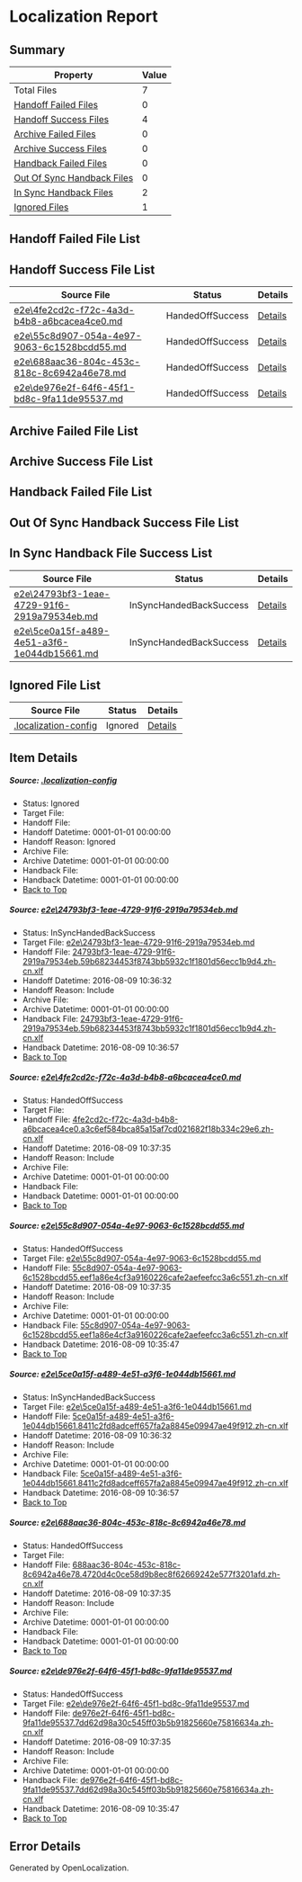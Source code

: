 # <a name='report-top'></a> Localization Report

## Summary
 Property | Value 
 -------- | ----- 
 Total Files | 7
[ Handoff Failed Files ](#handoff-failed-list)| 0
[ Handoff Success Files ](#handoff-success-list)| 4
[ Archive Failed Files ](#archive-failed-list)| 0
[ Archive Success Files ](#archive-success-list)| 0
[ Handback Failed Files ](#handback-failed-list)| 0
[ Out Of Sync Handback Files ](#outofsync-handback-success-list)| 0
[ In Sync Handback Files ](#insync-handback-success-list)| 2
[ Ignored Files ](#ignored-list)| 1

## <a name='handoff-failed-list'></a> Handoff Failed File List

## <a name='handoff-success-list'></a> Handoff Success File List
 Source File | Status | Details 
 ----------- | ------ | ------- 
 [e2e\4fe2cd2c-f72c-4a3d-b4b8-a6bcacea4ce0.md](https://github.com/OpenLocalizationTestOrg/oltest/blob/cd06b1cc81f69bb47b436400cc195a683280802d/e2e/4fe2cd2c-f72c-4a3d-b4b8-a6bcacea4ce0.md) | HandedOffSuccess | [Details](#6e7d94e9b7e360d323a092cc4b0b900cdf47606e2)
 [e2e\55c8d907-054a-4e97-9063-6c1528bcdd55.md](https://github.com/OpenLocalizationTestOrg/oltest/blob/b0018173d04a87952541cc6229cfe467831e5746/e2e/55c8d907-054a-4e97-9063-6c1528bcdd55.md) | HandedOffSuccess | [Details](#d724e1d1b657830436f77342cd4b49aa2c5381d73)
 [e2e\688aac36-804c-453c-818c-8c6942a46e78.md](https://github.com/OpenLocalizationTestOrg/oltest/blob/cd06b1cc81f69bb47b436400cc195a683280802d/e2e/688aac36-804c-453c-818c-8c6942a46e78.md) | HandedOffSuccess | [Details](#080baed2a94ff1b95083e6e786e272a06865365b5)
 [e2e\de976e2f-64f6-45f1-bd8c-9fa11de95537.md](https://github.com/OpenLocalizationTestOrg/oltest/blob/b0018173d04a87952541cc6229cfe467831e5746/e2e/de976e2f-64f6-45f1-bd8c-9fa11de95537.md) | HandedOffSuccess | [Details](#7ae3e81415a6338a6d688645095151d338ad17926)

## <a name='archive-failed-list'></a> Archive Failed File List

## <a name='archive-success-list'></a> Archive Success File List

## <a name='handback-failed-list'></a> Handback Failed File List

## <a name='outofsync-handback-success-list'></a> Out Of Sync Handback Success File List

## <a name='insync-handback-success-list'></a> In Sync Handback File Success List
 Source File | Status | Details 
 ----------- | ------ | ------- 
 [e2e\24793bf3-1eae-4729-91f6-2919a79534eb.md](https://github.com/OpenLocalizationTestOrg/oltest/blob/07522a950856094bec4837992c41e1147bdd4a9b/e2e/24793bf3-1eae-4729-91f6-2919a79534eb.md) | InSyncHandedBackSuccess | [Details](#930dd2a6a7e56b47f272212e824783b5a101e63d1)
 [e2e\5ce0a15f-a489-4e51-a3f6-1e044db15661.md](https://github.com/OpenLocalizationTestOrg/oltest/blob/07522a950856094bec4837992c41e1147bdd4a9b/e2e/5ce0a15f-a489-4e51-a3f6-1e044db15661.md) | InSyncHandedBackSuccess | [Details](#8d1cbdee024630e4ebee1c860ca80495c5b586944)

## <a name='ignored-list'></a> Ignored File List
 Source File | Status | Details 
 ----------- | ------ | ------- 
 [.localization-config](https://github.com/OpenLocalizationTestOrg/oltest/blob/cd06b1cc81f69bb47b436400cc195a683280802d/.localization-config) | Ignored | [Details](#3d4f252ac210baf56311d7e97dcc2db10974dbd20)

## Item Details
##### <a name='3d4f252ac210baf56311d7e97dcc2db10974dbd20'></a> Source: [.localization-config](https://github.com/OpenLocalizationTestOrg/oltest/blob/cd06b1cc81f69bb47b436400cc195a683280802d/.localization-config)
* Status: Ignored
* Target File: 
* Handoff File: 
* Handoff Datetime: 0001-01-01 00:00:00
* Handoff Reason: Ignored
* Archive File: 
* Archive Datetime: 0001-01-01 00:00:00
* Handback File: 
* Handback Datetime: 0001-01-01 00:00:00
* [Back to Top](#report-top)

##### <a name='930dd2a6a7e56b47f272212e824783b5a101e63d1'></a> Source: [e2e\24793bf3-1eae-4729-91f6-2919a79534eb.md](https://github.com/OpenLocalizationTestOrg/oltest/blob/07522a950856094bec4837992c41e1147bdd4a9b/e2e/24793bf3-1eae-4729-91f6-2919a79534eb.md)
* Status: InSyncHandedBackSuccess
* Target File: [e2e\24793bf3-1eae-4729-91f6-2919a79534eb.md](https://github.com/OpenLocalizationTestOrg/ol-test-zhcn/blob/b65f288290b3f75b758547ad2ff24eb4c473f4ba/e2e/24793bf3-1eae-4729-91f6-2919a79534eb.md)
* Handoff File: [24793bf3-1eae-4729-91f6-2919a79534eb.59b68234453f8743bb5932c1f1801d56ecc1b9d4.zh-cn.xlf](https://github.com/OpenLocalizationTestOrg/olhandoff-e2e/blob/f299200acebdcb00ad30e9db747a4870a41c5026/ol-handoff/OpenLocalizationTestOrg/ol-test-zhcn/ci/ht/24793bf3-1eae-4729-91f6-2919a79534eb.59b68234453f8743bb5932c1f1801d56ecc1b9d4.zh-cn.xlf)
* Handoff Datetime: 2016-08-09 10:36:32
* Handoff Reason: Include
* Archive File: 
* Archive Datetime: 0001-01-01 00:00:00
* Handback File: [24793bf3-1eae-4729-91f6-2919a79534eb.59b68234453f8743bb5932c1f1801d56ecc1b9d4.zh-cn.xlf](https://github.com/OpenLocalizationTestOrg/olhandback-e2e/blob/19eb09b10f68c52d5fa66816a802e5354652612a/ol-handback/OpenLocalizationTestOrg/ol-test-zhcn/ci/ht/24793bf3-1eae-4729-91f6-2919a79534eb.59b68234453f8743bb5932c1f1801d56ecc1b9d4.zh-cn.xlf)
* Handback Datetime: 2016-08-09 10:36:57
* [Back to Top](#report-top)

##### <a name='6e7d94e9b7e360d323a092cc4b0b900cdf47606e2'></a> Source: [e2e\4fe2cd2c-f72c-4a3d-b4b8-a6bcacea4ce0.md](https://github.com/OpenLocalizationTestOrg/oltest/blob/cd06b1cc81f69bb47b436400cc195a683280802d/e2e/4fe2cd2c-f72c-4a3d-b4b8-a6bcacea4ce0.md)
* Status: HandedOffSuccess
* Target File: 
* Handoff File: [4fe2cd2c-f72c-4a3d-b4b8-a6bcacea4ce0.a3c6ef584bca85a15af7cd021682f18b334c29e6.zh-cn.xlf](https://github.com/OpenLocalizationTestOrg/olhandoff-e2e/blob/b0e19c7c81387b3fda78fd0909592da4e7fd197f/ol-handoff/OpenLocalizationTestOrg/ol-test-zhcn/ci/low/4fe2cd2c-f72c-4a3d-b4b8-a6bcacea4ce0.a3c6ef584bca85a15af7cd021682f18b334c29e6.zh-cn.xlf)
* Handoff Datetime: 2016-08-09 10:37:35
* Handoff Reason: Include
* Archive File: 
* Archive Datetime: 0001-01-01 00:00:00
* Handback File: 
* Handback Datetime: 0001-01-01 00:00:00
* [Back to Top](#report-top)

##### <a name='d724e1d1b657830436f77342cd4b49aa2c5381d73'></a> Source: [e2e\55c8d907-054a-4e97-9063-6c1528bcdd55.md](https://github.com/OpenLocalizationTestOrg/oltest/blob/b0018173d04a87952541cc6229cfe467831e5746/e2e/55c8d907-054a-4e97-9063-6c1528bcdd55.md)
* Status: HandedOffSuccess
* Target File: [e2e\55c8d907-054a-4e97-9063-6c1528bcdd55.md](https://github.com/OpenLocalizationTestOrg/ol-test-zhcn/blob/86aa45f08667d46a6332ee7c94d213eb3e7032ae/e2e/55c8d907-054a-4e97-9063-6c1528bcdd55.md)
* Handoff File: [55c8d907-054a-4e97-9063-6c1528bcdd55.eef1a86e4cf3a9160226cafe2aefeefcc3a6c551.zh-cn.xlf](https://github.com/OpenLocalizationTestOrg/olhandoff-e2e/blob/b0e19c7c81387b3fda78fd0909592da4e7fd197f/ol-handoff/OpenLocalizationTestOrg/ol-test-zhcn/ci/low/55c8d907-054a-4e97-9063-6c1528bcdd55.eef1a86e4cf3a9160226cafe2aefeefcc3a6c551.zh-cn.xlf)
* Handoff Datetime: 2016-08-09 10:37:35
* Handoff Reason: Include
* Archive File: 
* Archive Datetime: 0001-01-01 00:00:00
* Handback File: [55c8d907-054a-4e97-9063-6c1528bcdd55.eef1a86e4cf3a9160226cafe2aefeefcc3a6c551.zh-cn.xlf](https://github.com/OpenLocalizationTestOrg/olhandback-e2e/blob/4ec0347bab7bea0e875a27194334017bfb7ddde5/ol-handback/OpenLocalizationTestOrg/ol-test-zhcn/ci/high/55c8d907-054a-4e97-9063-6c1528bcdd55.eef1a86e4cf3a9160226cafe2aefeefcc3a6c551.zh-cn.xlf)
* Handback Datetime: 2016-08-09 10:35:47
* [Back to Top](#report-top)

##### <a name='8d1cbdee024630e4ebee1c860ca80495c5b586944'></a> Source: [e2e\5ce0a15f-a489-4e51-a3f6-1e044db15661.md](https://github.com/OpenLocalizationTestOrg/oltest/blob/07522a950856094bec4837992c41e1147bdd4a9b/e2e/5ce0a15f-a489-4e51-a3f6-1e044db15661.md)
* Status: InSyncHandedBackSuccess
* Target File: [e2e\5ce0a15f-a489-4e51-a3f6-1e044db15661.md](https://github.com/OpenLocalizationTestOrg/ol-test-zhcn/blob/b65f288290b3f75b758547ad2ff24eb4c473f4ba/e2e/5ce0a15f-a489-4e51-a3f6-1e044db15661.md)
* Handoff File: [5ce0a15f-a489-4e51-a3f6-1e044db15661.8411c2fd8adceff657fa2a8845e09947ae49f912.zh-cn.xlf](https://github.com/OpenLocalizationTestOrg/olhandoff-e2e/blob/f299200acebdcb00ad30e9db747a4870a41c5026/ol-handoff/OpenLocalizationTestOrg/ol-test-zhcn/ci/ht/5ce0a15f-a489-4e51-a3f6-1e044db15661.8411c2fd8adceff657fa2a8845e09947ae49f912.zh-cn.xlf)
* Handoff Datetime: 2016-08-09 10:36:32
* Handoff Reason: Include
* Archive File: 
* Archive Datetime: 0001-01-01 00:00:00
* Handback File: [5ce0a15f-a489-4e51-a3f6-1e044db15661.8411c2fd8adceff657fa2a8845e09947ae49f912.zh-cn.xlf](https://github.com/OpenLocalizationTestOrg/olhandback-e2e/blob/19eb09b10f68c52d5fa66816a802e5354652612a/ol-handback/OpenLocalizationTestOrg/ol-test-zhcn/ci/ht/5ce0a15f-a489-4e51-a3f6-1e044db15661.8411c2fd8adceff657fa2a8845e09947ae49f912.zh-cn.xlf)
* Handback Datetime: 2016-08-09 10:36:57
* [Back to Top](#report-top)

##### <a name='080baed2a94ff1b95083e6e786e272a06865365b5'></a> Source: [e2e\688aac36-804c-453c-818c-8c6942a46e78.md](https://github.com/OpenLocalizationTestOrg/oltest/blob/cd06b1cc81f69bb47b436400cc195a683280802d/e2e/688aac36-804c-453c-818c-8c6942a46e78.md)
* Status: HandedOffSuccess
* Target File: 
* Handoff File: [688aac36-804c-453c-818c-8c6942a46e78.4720d4c0ce58d9b8ec8f62669242e577f3201afd.zh-cn.xlf](https://github.com/OpenLocalizationTestOrg/olhandoff-e2e/blob/b0e19c7c81387b3fda78fd0909592da4e7fd197f/ol-handoff/OpenLocalizationTestOrg/ol-test-zhcn/ci/low/688aac36-804c-453c-818c-8c6942a46e78.4720d4c0ce58d9b8ec8f62669242e577f3201afd.zh-cn.xlf)
* Handoff Datetime: 2016-08-09 10:37:35
* Handoff Reason: Include
* Archive File: 
* Archive Datetime: 0001-01-01 00:00:00
* Handback File: 
* Handback Datetime: 0001-01-01 00:00:00
* [Back to Top](#report-top)

##### <a name='7ae3e81415a6338a6d688645095151d338ad17926'></a> Source: [e2e\de976e2f-64f6-45f1-bd8c-9fa11de95537.md](https://github.com/OpenLocalizationTestOrg/oltest/blob/b0018173d04a87952541cc6229cfe467831e5746/e2e/de976e2f-64f6-45f1-bd8c-9fa11de95537.md)
* Status: HandedOffSuccess
* Target File: [e2e\de976e2f-64f6-45f1-bd8c-9fa11de95537.md](https://github.com/OpenLocalizationTestOrg/ol-test-zhcn/blob/86aa45f08667d46a6332ee7c94d213eb3e7032ae/e2e/de976e2f-64f6-45f1-bd8c-9fa11de95537.md)
* Handoff File: [de976e2f-64f6-45f1-bd8c-9fa11de95537.7dd62d98a30c545ff03b5b91825660e75816634a.zh-cn.xlf](https://github.com/OpenLocalizationTestOrg/olhandoff-e2e/blob/b0e19c7c81387b3fda78fd0909592da4e7fd197f/ol-handoff/OpenLocalizationTestOrg/ol-test-zhcn/ci/low/de976e2f-64f6-45f1-bd8c-9fa11de95537.7dd62d98a30c545ff03b5b91825660e75816634a.zh-cn.xlf)
* Handoff Datetime: 2016-08-09 10:37:35
* Handoff Reason: Include
* Archive File: 
* Archive Datetime: 0001-01-01 00:00:00
* Handback File: [de976e2f-64f6-45f1-bd8c-9fa11de95537.7dd62d98a30c545ff03b5b91825660e75816634a.zh-cn.xlf](https://github.com/OpenLocalizationTestOrg/olhandback-e2e/blob/4ec0347bab7bea0e875a27194334017bfb7ddde5/ol-handback/OpenLocalizationTestOrg/ol-test-zhcn/ci/high/de976e2f-64f6-45f1-bd8c-9fa11de95537.7dd62d98a30c545ff03b5b91825660e75816634a.zh-cn.xlf)
* Handback Datetime: 2016-08-09 10:35:47
* [Back to Top](#report-top)


## Error Details

Generated by OpenLocalization.
